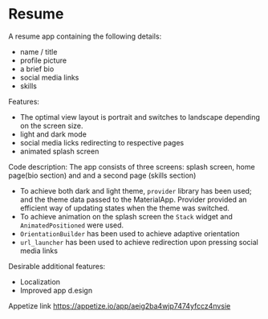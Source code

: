 # Resume 

A resume app containing the following details:
- name / title
- profile picture
- a brief bio
- social media links
- skills

Features:
- The optimal view layout is portrait and switches to landscape depending on the screen size.
- light and dark mode
- social media licks redirecting to respective pages
- animated splash screen

Code description:
The app consists of three screens: splash screen, home page(bio section) and and a second page (skills section) 
- To achieve both dark and light theme, `provider` library has been used; and the theme data passed to the MaterialApp. Provider provided an efficient way of updating states when the theme was switched.
- To achieve animation on the splash screen the `Stack` widget and `AnimatedPositioned` were used.
- `OrientationBuilder` has been used to achieve adaptive orientation
- `url_launcher` has been used to achieve redirection upon pressing social media links

Desirable additional features:
- Localization
- Improved app d.esign

Appetize link https://appetize.io/app/aeig2ba4wjp7474yfccz4nvsie  

